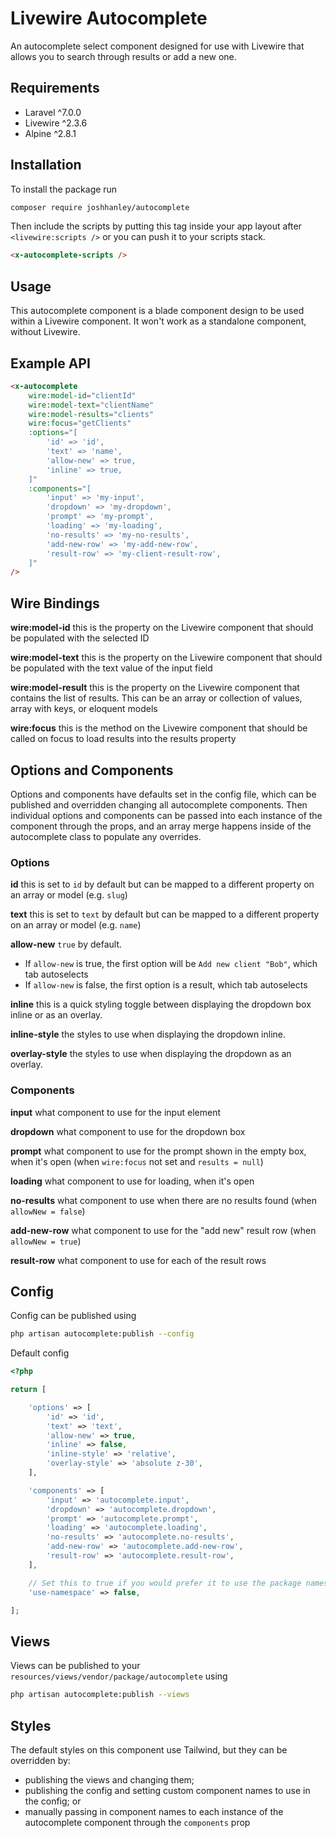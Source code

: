 # Livewire Autocomplete

An autocomplete select component designed for use with Livewire that allows you to search through results or add a new one.

## Requirements

- Laravel ^7.0.0
- Livewire ^2.3.6
- Alpine ^2.8.1

## Installation

To install the package run

```bash
composer require joshhanley/autocomplete
```

Then include the scripts by putting this tag inside your app layout after `<livewire:scripts />` or you can push it to your scripts stack.

```html
<x-autocomplete-scripts />
```

## Usage

This autocomplete component is a blade component design to be used within a Livewire component. It won't work as a standalone component, without Livewire.

## Example API

```html
<x-autocomplete
    wire:model-id="clientId"
    wire:model-text="clientName"
    wire:model-results="clients"
    wire:focus="getClients"
    :options="[
        'id' => 'id',
        'text' => 'name',
        'allow-new' => true,
        'inline' => true,
    ]"
    :components="[
        'input' => 'my-input',
        'dropdown' => 'my-dropdown',
        'prompt' => 'my-prompt',
        'loading' => 'my-loading',
        'no-results' => 'my-no-results',
        'add-new-row' => 'my-add-new-row',
        'result-row' => 'my-client-result-row',
    ]"
/>
```

## Wire Bindings

**wire:model-id** this is the property on the Livewire component that should be populated with the selected ID

**wire:model-text** this is the property on the Livewire component that should be populated with the text value of the input field

**wire:model-result** this is the property on the Livewire component that contains the list of results.
This can be an array or collection of values, array with keys, or eloquent models

**wire:focus** this is the method on the Livewire component that should be called on focus to load results into the results property

## Options and Components

Options and components have defaults set in the config file, which can be published and overridden changing all autocomplete components.
Then individual options and components can be passed into each instance of the component through the props, and an array merge happens inside of the autocomplete class to populate any overrides.

### Options

**id** this is set to `id` by default but can be mapped to a different property on an array or model (e.g. `slug`)

**text** this is set to `text` by default but can be mapped to a different property on an array or model (e.g. `name`)

**allow-new** `true` by default.
- If `allow-new` is true, the first option will be `Add new client "Bob"`, which tab autoselects
- If `allow-new` is false, the first option is a result, which tab autoselects

**inline** this is a quick styling toggle between displaying the dropdown box inline or as an overlay.

**inline-style** the styles to use when displaying the dropdown inline.

**overlay-style** the styles to use when displaying the dropdown as an overlay.


### Components

**input** what component to use for the input element

**dropdown** what component to use for the dropdown box

**prompt** what component to use for the prompt shown in the empty box, when it's open (when `wire:focus` not set and `results = null`)

**loading** what component to use for loading, when it's open

**no-results** what component to use when there are no results found (when `allowNew = false`)

**add-new-row** what component to use for the "add new" result row (when `allowNew = true`)

**result-row** what component to use for each of the result rows

## Config

Config can be published using
```bash
php artisan autocomplete:publish --config
```

Default config
```php
<?php

return [

    'options' => [
        'id' => 'id',
        'text' => 'text',
        'allow-new' => true,
        'inline' => false,
        'inline-style' => 'relative',
        'overlay-style' => 'absolute z-30',
    ],

    'components' => [
        'input' => 'autocomplete.input',
        'dropdown' => 'autocomplete.dropdown',
        'prompt' => 'autocomplete.prompt',
        'loading' => 'autocomplete.loading',
        'no-results' => 'autocomplete.no-results',
        'add-new-row' => 'autocomplete.add-new-row',
        'result-row' => 'autocomplete.result-row',
    ],

    // Set this to true if you would prefer it to use the package namespace <x-package::autocomplete />
    'use-namespace' => false,

];
```

## Views

Views can be published to your `resources/views/vendor/package/autocomplete` using
```bash
php artisan autocomplete:publish --views
```

## Styles

The default styles on this component use Tailwind, but they can be overridden by:
- publishing the views and changing them;
- publishing the config and setting custom component names to use in the config; or
- manually passing in component names to each instance of the autocomplete component through the `components` prop
